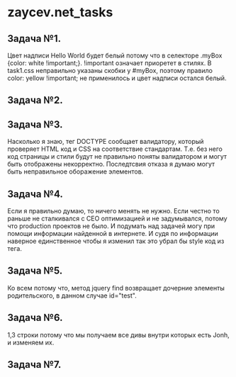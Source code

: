# zaycev.net_tasks

## Задача №1.

Цвет надписи Hello World будет белый потому что в селекторе .myBox {color: white !important;}. !important означает приоретет в стилях. В task1.css неправильно указаны скобки у #myBox, поэтому правило color: yellow !important; не применилось и цвет надписи остался белый.

## Задача №2.

## Задача №3.

Насколько я знаю, тег DOCTYPE сообщает валидатору, который проверяет HTML код и CSS на соответствие стандартам. Т.е. без него код страницы и стили будут не правильно поняты валидатором и могут быть отображены некорректно.
Последтсвия отказа я думаю могут быть неправильное оборажение элементов.

## Задача №4.

Если я правильно думаю, то ничего менять не нужно. Если честно то раньше не сталкивался с СЕО оптимизацией и не задумывался, потому что production проектов не было. И подумать над задачей могу при помощи информации найденной в интернете. И судя по информации наверное единственное чтобы я изменил так это убрал бы style код из тега.

## Задача №5.

Ко всем потому что, метод jquery find возвращает дочерние элементы родительского, в данном случае id="test".

## Задача №6.

1,3 строки потому что мы получаем все дивы внутри которых есть Jonh, и изменяем их.

## Задача №7.

